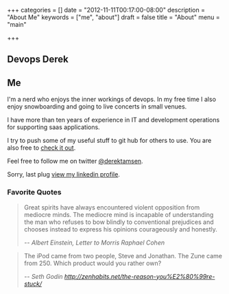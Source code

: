 +++
categories = []
date = "2012-11-11T00:17:00-08:00"
description = "About Me"
keywords = ["me", "about"]
draft = false
title = "About"
menu = "main"

+++

## Devops Derek

## Me
I'm a nerd who enjoys the inner workings of devops. In my free time I also enjoy snowboarding and going to live concerts in small venues.

I have more than ten years of experience in IT and development operations for supporting saas applications.

I try to push some of my useful stuff to git hub for others to use. You are also free to [check it out](https://github.com/derektamsen "github - derektamsen").

Feel free to follow me on twitter [@derektamsen](https://twitter.com/derektamsen "Twitter - derektamsen").

Sorry, last plug [view my linkedin profile](http://www.linkedin.com/in/derektamsen "View Derek Tamsen's LinkedIn profile").

### Favorite Quotes
> Great spirits have always encountered violent opposition from mediocre minds. The mediocre mind is incapable of understanding the man who refuses to bow blindly to conventional prejudices and chooses instead to express his opinions courageously and honestly.
> 
> -- <cite>Albert Einstein, Letter to Morris Raphael Cohen</cite>

> The iPod came from two people, Steve and Jonathan. The Zune came from 250. Which product would you rather own?
> 
> -- <cite>Seth Godin http://zenhabits.net/the-reason-you%E2%80%99re-stuck/</cite>
